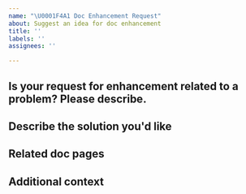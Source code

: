 ```yaml
---
name: "\U0001F4A1 Doc Enhancement Request"
about: Suggest an idea for doc enhancement
title: ''
labels: ''
assignees: ''

---
```


<!-- Thanks for deciding to open an issue! Before submitting, please fill in the following information. -->

<!-- See [How to contribute](https://docs.zowe.org/stable/contribute/contributing.html) for guidance on writing an actionable issue description. -->

## Is your request for enhancement related to a problem? Please describe.
<!-- A clear and concise description of what the problem is. e.g., I'm always frustrated when [I am using the search feature to search topics...] -->

## Describe the solution you'd like
<!-- A clear and concise description of what you want to happen.-->

## Related doc pages
<!--https://docs.zowe.org/... -->

## Additional context
<!-- Add any other context or screenshots about the feature request here.-->
